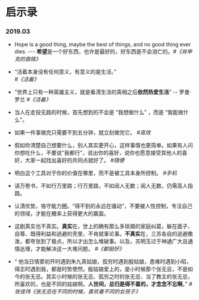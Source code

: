 # 启示录

### 2019.03
- Hope is a good thing, maybe the best of things, and no good thing ever dies. --- **希望**是一个好东西，也许是最好的，好东西是不会消亡的。*#《肖申克的救赎》*

- “活着本身没有任何意义，有意义的是生活。”  
*#《活着》*

- “世界上只有一种英雄主义，就是看清生活的真相之后**依然热爱生活**” -- 罗曼·罗兰
*#《活着》*

- 当人在走投无路的时候，首先想到的不会是 “我想做什么” ，而是 “我能做什么”。


- 如果一件事做完只需要不到五分钟，就立刻做完它。
*#高效*

- 假如你清楚自己想要什么，别人其实更开心，这样事情也更简单。如果有人问你想吃什么，不要说"我都行"，说出你的喜好，说你也愿意接受其他人的喜好，大家一起找出喜好的共同点就好了。
*#随便*

- 明白这个工具对于你的价值在哪里，而不是被工具本身所控制。
*#手机*

- 读万卷书，不如行万里路；行万里路，不如阅人无数；阅人无数，仍需高人指路。

- 认清优势，恪守能力圈。“得不到的永远在骚动”，不要被人性控制，专注自己的领域，才能在概率上获得更大的赢面。

- 这剧真实也不真实。**真实**在，世上的确有那么多琐屑的家庭纠葛，躲在面子、自尊、既得利益和逃避的壳里，不肯就事论事。**不真实**在，三苏各自的逃避撒泼，都夸张到了极点，所以才出怎么堆破事。以及，苏明玉过于神通广大且通情达理，才能解决这一大堆问题。
*#《都挺好》*

- “ 他当日情窦初开时遇到朱九真姑娘，孤穷时遇到殷姑娘，患难时遇到小昭，得志时遇到我，都是时势使然。殷姑娘爱上的，是小时候那个张无忌，不是如今的张无忌。其实小时候的张无忌、孤穷之时的张无忌、当了教主的张无忌，所喜欢的，也是不同的姑娘啊。**人世间，总归是得不着的，才念念不忘啊**。”
*#张佳玮《张无忌在不同的时候，喜欢着不同的女孩子》*



